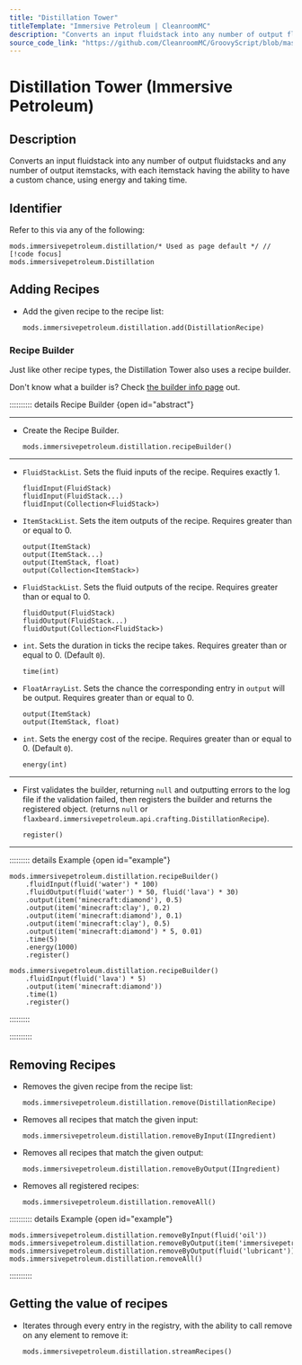 ```yaml
---
title: "Distillation Tower"
titleTemplate: "Immersive Petroleum | CleanroomMC"
description: "Converts an input fluidstack into any number of output fluidstacks and any number of output itemstacks, with each itemstack having the ability to have a custom chance, using energy and taking time."
source_code_link: "https://github.com/CleanroomMC/GroovyScript/blob/master/src/main/java/com/cleanroommc/groovyscript/compat/mods/immersivepetroleum/Distillation.java"
---
```


# Distillation Tower (Immersive Petroleum)

## Description

Converts an input fluidstack into any number of output fluidstacks and any number of output itemstacks, with each itemstack having the ability to have a custom chance, using energy and taking time.

## Identifier

Refer to this via any of the following:

```groovy:no-line-numbers {1}
mods.immersivepetroleum.distillation/* Used as page default */ // [!code focus]
mods.immersivepetroleum.Distillation
```


## Adding Recipes

- Add the given recipe to the recipe list:

    ```groovy:no-line-numbers
    mods.immersivepetroleum.distillation.add(DistillationRecipe)
    ```


### Recipe Builder

Just like other recipe types, the Distillation Tower also uses a recipe builder.

Don't know what a builder is? Check [the builder info page](../../getting_started/builder.md) out.

:::::::::: details Recipe Builder {open id="abstract"}

---

- Create the Recipe Builder.

    ```groovy:no-line-numbers
    mods.immersivepetroleum.distillation.recipeBuilder()
    ```

---

- `FluidStackList`. Sets the fluid inputs of the recipe. Requires exactly 1.

    ```groovy:no-line-numbers
    fluidInput(FluidStack)
    fluidInput(FluidStack...)
    fluidInput(Collection<FluidStack>)
    ```

- `ItemStackList`. Sets the item outputs of the recipe. Requires greater than or equal to 0.

    ```groovy:no-line-numbers
    output(ItemStack)
    output(ItemStack...)
    output(ItemStack, float)
    output(Collection<ItemStack>)
    ```

- `FluidStackList`. Sets the fluid outputs of the recipe. Requires greater than or equal to 0.

    ```groovy:no-line-numbers
    fluidOutput(FluidStack)
    fluidOutput(FluidStack...)
    fluidOutput(Collection<FluidStack>)
    ```

- `int`. Sets the duration in ticks the recipe takes. Requires greater than or equal to 0. (Default `0`).

    ```groovy:no-line-numbers
    time(int)
    ```

- `FloatArrayList`. Sets the chance the corresponding entry in `output` will be output. Requires greater than or equal to 0.

    ```groovy:no-line-numbers
    output(ItemStack)
    output(ItemStack, float)
    ```

- `int`. Sets the energy cost of the recipe. Requires greater than or equal to 0. (Default `0`).

    ```groovy:no-line-numbers
    energy(int)
    ```

---

- First validates the builder, returning `null` and outputting errors to the log file if the validation failed, then registers the builder and returns the registered object. (returns `null` or `flaxbeard.immersivepetroleum.api.crafting.DistillationRecipe`).

    ```groovy:no-line-numbers
    register()
    ```

---

::::::::: details Example {open id="example"}
```groovy:no-line-numbers
mods.immersivepetroleum.distillation.recipeBuilder()
    .fluidInput(fluid('water') * 100)
    .fluidOutput(fluid('water') * 50, fluid('lava') * 30)
    .output(item('minecraft:diamond'), 0.5)
    .output(item('minecraft:clay'), 0.2)
    .output(item('minecraft:diamond'), 0.1)
    .output(item('minecraft:clay'), 0.5)
    .output(item('minecraft:diamond') * 5, 0.01)
    .time(5)
    .energy(1000)
    .register()

mods.immersivepetroleum.distillation.recipeBuilder()
    .fluidInput(fluid('lava') * 5)
    .output(item('minecraft:diamond'))
    .time(1)
    .register()
```

:::::::::

::::::::::

## Removing Recipes

- Removes the given recipe from the recipe list:

    ```groovy:no-line-numbers
    mods.immersivepetroleum.distillation.remove(DistillationRecipe)
    ```

- Removes all recipes that match the given input:

    ```groovy:no-line-numbers
    mods.immersivepetroleum.distillation.removeByInput(IIngredient)
    ```

- Removes all recipes that match the given output:

    ```groovy:no-line-numbers
    mods.immersivepetroleum.distillation.removeByOutput(IIngredient)
    ```

- Removes all registered recipes:

    ```groovy:no-line-numbers
    mods.immersivepetroleum.distillation.removeAll()
    ```

:::::::::: details Example {open id="example"}
```groovy:no-line-numbers
mods.immersivepetroleum.distillation.removeByInput(fluid('oil'))
mods.immersivepetroleum.distillation.removeByOutput(item('immersivepetroleum:material'))
mods.immersivepetroleum.distillation.removeByOutput(fluid('lubricant'))
mods.immersivepetroleum.distillation.removeAll()
```

::::::::::

## Getting the value of recipes

- Iterates through every entry in the registry, with the ability to call remove on any element to remove it:

    ```groovy:no-line-numbers
    mods.immersivepetroleum.distillation.streamRecipes()
    ```
